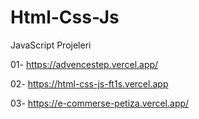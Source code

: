 # Html-Css-Js
JavaScript Projeleri

01- https://advencestep.vercel.app/

02- https://html-css-js-ft1s.vercel.app

03- https://e-commerse-petiza.vercel.app/
